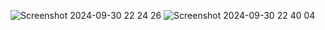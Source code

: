 
![Screenshot 2024-09-30 22 24 26](https://github.com/user-attachments/assets/f7fe1f20-c322-433a-83a4-5597d42ec0ae)
![Screenshot 2024-09-30 22 40 04](https://github.com/user-attachments/assets/3db67f1c-1c05-495d-944b-f887a37c55ef)


